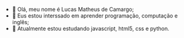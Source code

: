 - 👋 Olá, meu nome é Lucas Matheus de Camargo;
- 👀 Eus estou interssado em aprender programação, computação e inglês;
- 🌱 Atualmente estou estudando javascript, html5, css e python.


<!---
DarkMatter015/DarkMatter015 is a ✨ special ✨ repository because its `README.md` (this file) appears on your GitHub profile.
You can click the Preview link to take a look at your changes.
--->
